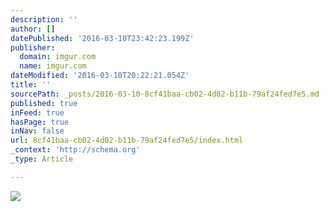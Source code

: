 ```yaml
---
description: ''
author: []
datePublished: '2016-03-10T23:42:23.199Z'
publisher:
  domain: imgur.com
  name: imgur.com
dateModified: '2016-03-10T20:22:21.054Z'
title: ''
sourcePath: _posts/2016-03-10-8cf41baa-cb02-4d02-b11b-79af24fed7e5.md
published: true
inFeed: true
hasPage: true
inNav: false
url: 8cf41baa-cb02-4d02-b11b-79af24fed7e5/index.html
_context: 'http://schema.org'
_type: Article

---
```

![](http://i.imgur.com/jTRFqKQ.jpg)